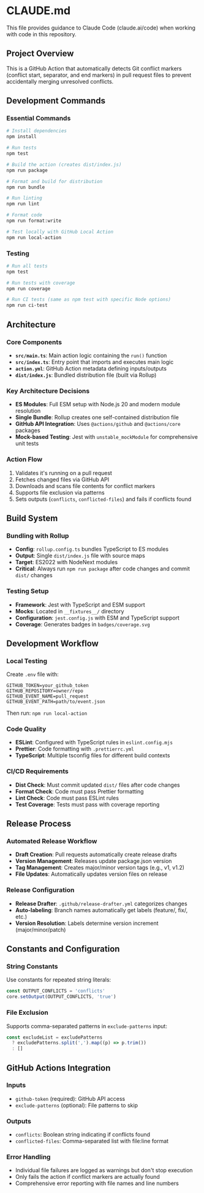 # CLAUDE.md

This file provides guidance to Claude Code (claude.ai/code) when working with
code in this repository.

## Project Overview

This is a GitHub Action that automatically detects Git conflict markers
(conflict start, separator, and end markers) in pull request files to prevent
accidentally merging unresolved conflicts.

## Development Commands

### Essential Commands

```bash
# Install dependencies
npm install

# Run tests
npm test

# Build the action (creates dist/index.js)
npm run package

# Format and build for distribution
npm run bundle

# Run linting
npm run lint

# Format code
npm run format:write

# Test locally with GitHub Local Action
npm run local-action
```

### Testing

```bash
# Run all tests
npm test

# Run tests with coverage
npm run coverage

# Run CI tests (same as npm test with specific Node options)
npm run ci-test
```

## Architecture

### Core Components

- **`src/main.ts`**: Main action logic containing the `run()` function
- **`src/index.ts`**: Entry point that imports and executes main logic
- **`action.yml`**: GitHub Action metadata defining inputs/outputs
- **`dist/index.js`**: Bundled distribution file (built via Rollup)

### Key Architecture Decisions

- **ES Modules**: Full ESM setup with Node.js 20 and modern module resolution
- **Single Bundle**: Rollup creates one self-contained distribution file
- **GitHub API Integration**: Uses `@actions/github` and `@actions/core`
  packages
- **Mock-based Testing**: Jest with `unstable_mockModule` for comprehensive unit
  tests

### Action Flow

1. Validates it's running on a pull request
2. Fetches changed files via GitHub API
3. Downloads and scans file contents for conflict markers
4. Supports file exclusion via patterns
5. Sets outputs (`conflicts`, `conflicted-files`) and fails if conflicts found

## Build System

### Bundling with Rollup

- **Config**: `rollup.config.ts` bundles TypeScript to ES modules
- **Output**: Single `dist/index.js` file with source maps
- **Target**: ES2022 with NodeNext modules
- **Critical**: Always run `npm run package` after code changes and commit
  `dist/` changes

### Testing Setup

- **Framework**: Jest with TypeScript and ESM support
- **Mocks**: Located in `__fixtures__/` directory
- **Configuration**: `jest.config.js` with ESM and TypeScript support
- **Coverage**: Generates badges in `badges/coverage.svg`

## Development Workflow

### Local Testing

Create `.env` file with:

```env
GITHUB_TOKEN=your_github_token
GITHUB_REPOSITORY=owner/repo
GITHUB_EVENT_NAME=pull_request
GITHUB_EVENT_PATH=path/to/event.json
```

Then run: `npm run local-action`

### Code Quality

- **ESLint**: Configured with TypeScript rules in `eslint.config.mjs`
- **Prettier**: Code formatting with `.prettierrc.yml`
- **TypeScript**: Multiple tsconfig files for different build contexts

### CI/CD Requirements

- **Dist Check**: Must commit updated `dist/` files after code changes
- **Format Check**: Code must pass Prettier formatting
- **Lint Check**: Code must pass ESLint rules
- **Test Coverage**: Tests must pass with coverage reporting

## Release Process

### Automated Release Workflow

- **Draft Creation**: Pull requests automatically create release drafts
- **Version Management**: Releases update package.json version
- **Tag Management**: Creates major/minor version tags (e.g., v1, v1.2)
- **File Updates**: Automatically updates version files on release

### Release Configuration

- **Release Drafter**: `.github/release-drafter.yml` categorizes changes
- **Auto-labeling**: Branch names automatically get labels (feature/, fix/,
  etc.)
- **Version Resolution**: Labels determine version increment (major/minor/patch)

## Constants and Configuration

### String Constants

Use constants for repeated string literals:

```typescript
const OUTPUT_CONFLICTS = 'conflicts'
core.setOutput(OUTPUT_CONFLICTS, 'true')
```

### File Exclusion

Supports comma-separated patterns in `exclude-patterns` input:

```typescript
const excludeList = excludePatterns
  ? excludePatterns.split(',').map((p) => p.trim())
  : []
```

## GitHub Actions Integration

### Inputs

- `github-token` (required): GitHub API access
- `exclude-patterns` (optional): File patterns to skip

### Outputs

- `conflicts`: Boolean string indicating if conflicts found
- `conflicted-files`: Comma-separated list with file:line format

### Error Handling

- Individual file failures are logged as warnings but don't stop execution
- Only fails the action if conflict markers are actually found
- Comprehensive error reporting with file names and line numbers

